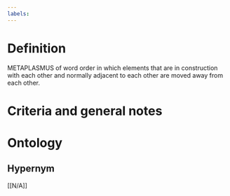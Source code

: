 ```yaml
---
labels: 
---
```


# Definition
METAPLASMUS of word order in which elements that are in construction with each other and normally adjacent to each other are moved away from each other.
# Criteria and general notes
# Ontology

## Hypernym
[[N/A]]